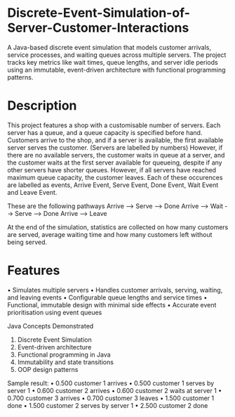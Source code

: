 # Discrete-Event-Simulation-of-Server-Customer-Interactions
A Java-based discrete event simulation that models customer arrivals, service processes, and waiting queues across multiple servers. The project tracks key metrics like wait times, queue lengths, and server idle periods using an immutable, event-driven architecture with functional programming patterns.

# Description
This project features a shop with a customisable number of servers. Each server has a queue, and a queue capacity is specified before hand. Customers arrive to the shop, and if a server is available, the first available server serves the customer. (Servers are labelled by numbers) However, if there are no available servers, the customer waits in queue at a server, and the customer waits at the first server available for queueing, despite if any other servers have shorter queues. However, if all servers have reached maximum queue capacity, the customer leaves. Each of these occurences are labelled as events, Arrive Event, Serve Event, Done Event, Wait Event and Leave Event.

These are the following pathways
Arrive --> Serve --> Done
Arrive --> Wait --> Serve --> Done
Arrive --> Leave

At the end of the simulation, statistics are collected on how many customers are served, average waiting time and how many customers left without being served.

# Features
• Simulates multiple servers 
• Handles customer arrivals, serving, waiting, and leaving events
• Configurable queue lengths and service times
• Functional, immutable design with minimal side effects
• Accurate event prioritisation using event queues

Java Concepts Demonstrated
1. Discrete Event Simulation
2. Event-driven architecture
3. Functional programming in Java
4. Immutability and state transitions
5. OOP design patterns


Sample result: 
• 0.500 customer 1 arrives
• 0.500 customer 1 serves by server 1
• 0.600 customer 2 arrives
• 0.600 customer 2 waits at server 1
• 0.700 customer 3 arrives
• 0.700 customer 3 leaves
• 1.500 customer 1 done
• 1.500 customer 2 serves by server 1
• 2.500 customer 2 done

